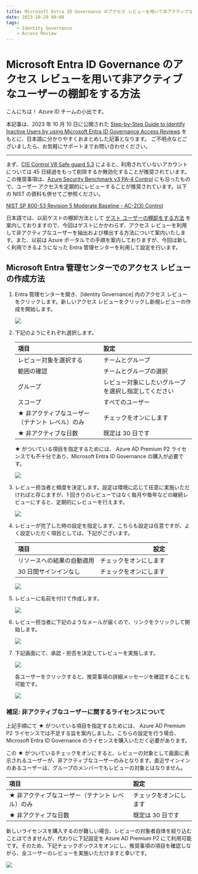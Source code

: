 ```yaml
---
title: Microsoft Entra ID Governance のアクセス レビューを用いて非アクティブなユーザーの棚卸をする方法
date: 2023-10-29 09:00
tags:
    - Identity Governance
    - Access Review
---
```


# Microsoft Entra ID Governance のアクセス レビューを用いて非アクティブなユーザーの棚卸をする方法

こんにちは！ Azure ID チームの小出です。

本記事は、2023 年 10 月 10 日に公開された [Step-by-Step Guide to Identify Inactive Users by using Microsoft Entra ID Governance Access Reviews](https://techcommunity.microsoft.com/t5/microsoft-entra-azure-ad-blog/step-by-step-guide-to-identify-inactive-users-by-using-microsoft/ba-p/3944705) をもとに、日本語に分かりやすくおまとめした記事となります。
ご不明点などございましたら、お気軽にサポートまでお問い合わせください。

---

まず、[CIS Control V8 Safe guard 5.3](https://www.cisecurity.org/controls/cis-controls-navigator) によると、利用されていないアカウントについては 45 日経過をもって削除するか無効化することが推奨されています。この推奨事項は、[Azure Security Benchmark v3 PA-4 Control](https://learn.microsoft.com/ja-jp/security/benchmark/azure/security-controls-v3-privileged-access#pa-4-review-and-reconcile-user-access-regularly) にも沿ったもので、ユーザー アクセスを定期的にレビューすることが推奨されています。以下の NIST の資料も併せてご参照ください。
 
[NIST SP 800-53 Revision 5 Moderate Baseline - AC-2(3) Control](https://nvlpubs.nist.gov/nistpubs/SpecialPublications/NIST.SP.800-53r5.pdf)
 
日本語では、以前ゲストの棚卸方法として [ゲスト ユーザーの棚卸をする方法](https://jpazureid.github.io/blog/azure-active-directory/GuestUser-Inventory/) を案内しておりますので、今回はゲストにかかわらず、アクセス レビューを利用して非アクティブなユーザーを抽出および検出する方法について案内いたします。また、以前は Azure ポータルでの手順を案内しておりますが、今回は新しく利用できるようになった Entra 管理センターを利用して設定を行います。

## Microsoft Entra 管理センターでのアクセス レビューの作成方法

1. Entra 管理センターを開き、[Identity Governance] 内のアクセス レビューをクリックします。新しいアクセス レビューをクリックし新規レビューの作成を開始します。

    ![](./step-guide-access-review/step-guide-access-review1.png)

2. 下記のようにそれぞれ選択します。

    | 項目	| 設定 | 
    | :--- | :--- | 
    | レビュー対象を選択する | チームとグループ |
    | 範囲の確認 | チームとグループの選択 | 
    | グループ | レビュー対象にしたいグループを選択し指定してください | 
    | スコープ | すべてのユーザー | 
    | ★ 非アクティブなユーザー（テナント レベル）のみ | チェックをオンにします | 
    | ★  非アクティブな日数 | 既定は 30 日です | 

    ★  がついている項目を指定するためには、 Azure AD Premium P2 ライセンスでも不十分であり、Microsoft Entra ID Governance の購入が必要です。

    ![](./step-guide-access-review/step-guide-access-review2.png)

3. レビュー担当者と頻度を決定します。設定は環境に応じて任意に実施いただければと存じますが、1 回きりのレビューではなく毎月や毎年などの継続レビューにすると、定期的にレビューを行えます。

    ![](./step-guide-access-review/step-guide-access-review3.png)

4. レビューが完了した時の設定を指定します。こちらも設定は任意ですが、よく設定いただく項目としては、下記がございます。

    | 項目	| 設定 | 
    | :--- | ---: | 
    | リソースへの結果の自動適用 | チェックをオンにします | 
    | 30 日間サインインなし | チェックをオンにします | 

    ![](./step-guide-access-review/step-guide-access-review4.png)

5. レビューに名前を付けて作成します。

    ![](./step-guide-access-review/step-guide-access-review5.png)

6. レビュー担当者に下記のようなメールが届くので、リンクをクリックして開始します。

    ![](./step-guide-access-review/step-guide-access-review6.png)

7. 下記画面にて、承認・拒否を決定してレビューを実施します。

    ![](./step-guide-access-review/step-guide-access-review7.png)

    各ユーザーをクリックすると、推奨事項の詳細メッセージを確認することも可能です。

    ![](./step-guide-access-review/step-guide-access-review8.png)
    
### 補足: 非アクティブなユーザーに関するライセンスについて

上記手順にて ★ がついている項目を指定するためには、 Azure AD Premium P2 ライセンスでは不足する旨を案内しました。こちらの設定を行う場合、Microsoft Entra ID Governance のライセンスを購入いただく必要があります。

この ★ がついているチェックをオンにすると、レビューの対象として画面に表示されるユーザーが、非アクティブなユーザーのみとなります。直近サインインのあるユーザーは、グループのメンバーでもレビューの対象とはなりません。

| 項目	| 設定 |
| :--- | :--- | 
| ★ 非アクティブなユーザー（テナント レベル）のみ | チェックをオンにします | 
| ★ 非アクティブな日数 | 既定は 30 日です | 

新しいライセンスを購入するのが難しい場合、レビューの対象者自体を絞り込むことはできませんが、代わりに下記設定を Azure AD Premium P2 にて利用可能です。そのため、下記チェックボックスをオンにし、推奨事項の項目を確認しながら、全ユーザーのレビューを実施いただけますと幸いです。

![](./step-guide-access-review/step-guide-access-review9.png)
